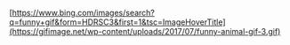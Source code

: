 [https://www.bing.com/images/search?q=funny+gif&form=HDRSC3&first=1&tsc=ImageHoverTitle](https://gifimage.net/wp-content/uploads/2017/07/funny-animal-gif-3.gif)
